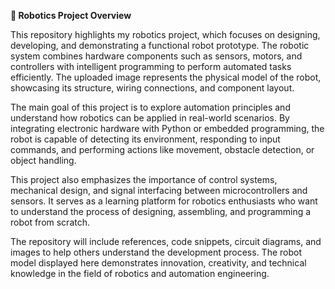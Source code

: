 **🤖 Robotics Project Overview**

This repository highlights my robotics project, which focuses on designing, developing, and demonstrating a functional robot prototype. The robotic system combines hardware components such as sensors, motors, and controllers with intelligent programming to perform automated tasks efficiently. The uploaded image represents the physical model of the robot, showcasing its structure, wiring connections, and component layout.

The main goal of this project is to explore automation principles and understand how robotics can be applied in real-world scenarios. By integrating electronic hardware with Python or embedded programming, the robot is capable of detecting its environment, responding to input commands, and performing actions like movement, obstacle detection, or object handling.

This project also emphasizes the importance of control systems, mechanical design, and signal interfacing between microcontrollers and sensors. It serves as a learning platform for robotics enthusiasts who want to understand the process of designing, assembling, and programming a robot from scratch.

The repository will include references, code snippets, circuit diagrams, and images to help others understand the development process. The robot model displayed here demonstrates innovation, creativity, and technical knowledge in the field of robotics and automation engineering.
